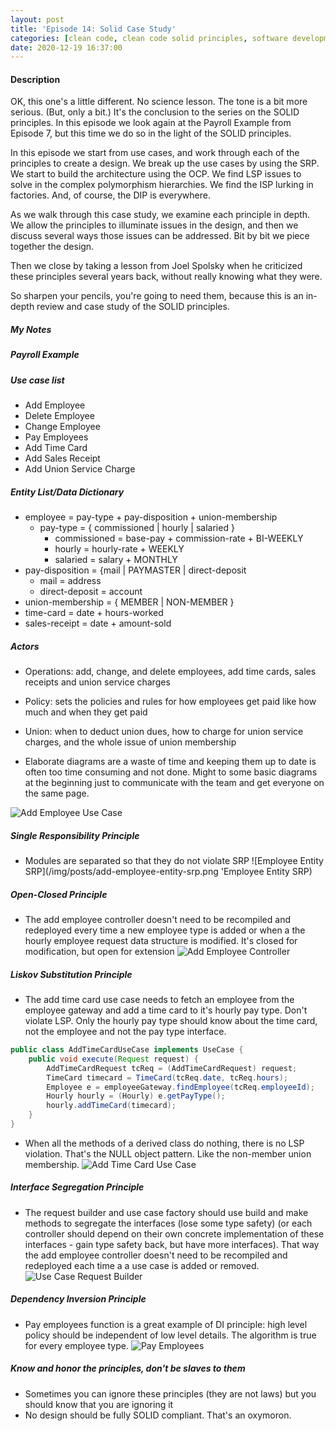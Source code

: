 ```yaml
---
layout: post
title: 'Episode 14: Solid Case Study'
categories: [clean code, clean code solid principles, software development]
date: 2020-12-19 16:37:00
---
```


#### Description

OK, this one's a little different. No science lesson. The tone is a bit more serious. (But, only a bit.) It's the conclusion to the series on the SOLID principles. In this episode we look again at the Payroll Example from Episode 7, but this time we do so in the light of the SOLID principles.

In this episode we start from use cases, and work through each of the principles to create a design. We break up the use cases by using the SRP. We start to build the architecture using the OCP. We find LSP issues to solve in the complex polymorphism hierarchies. We find the ISP lurking in factories. And, of course, the DIP is everywhere.

As we walk through this case study, we examine each principle in depth. We allow the principles to illuminate issues in the design, and then we discuss several ways those issues can be addressed. Bit by bit we piece together the design.

Then we close by taking a lesson from Joel Spolsky when he criticized these principles several years back, without really knowing what they were.

So sharpen your pencils, you're going to need them, because this is an in-depth review and case study of the SOLID principles.

<!--more-->

##### My Notes
##### Payroll Example
##### Use case list
- Add Employee
- Delete Employee
- Change Employee
- Pay Employees
- Add Time Card
- Add Sales Receipt
- Add Union Service Charge

##### Entity List/Data Dictionary
- employee = pay-type + pay-disposition + union-membership
    - pay-type = { commissioned \| hourly \| salaried } 
        - commissioned = base-pay + commission-rate + BI-WEEKLY 
        - hourly = hourly-rate + WEEKLY
        - salaried = salary + MONTHLY
- pay-disposition = {mail \| PAYMASTER \| direct-deposit
    - mail = address
    - direct-deposit = account
- union-membership = { MEMBER \| NON-MEMBER }
- time-card = date + hours-worked
- sales-receipt = date + amount-sold

##### Actors
- Operations: add, change, and delete employees, add time cards, sales receipts and union service charges
- Policy: sets the policies and rules for how employees get paid like how much and when they get paid
- Union: when to deduct union dues, how to charge for union service charges, and the whole issue of union membership

- Elaborate diagrams are a waste of time and keeping them up to date is often too time consuming and not done. Might to some basic diagrams at the beginning just to communicate with the team and get everyone on the same page. 

![Add Employee Use Case](/img/posts/add-employee-use-case.png 'Add Employee Use Case')
##### Single Responsibility Principle
- Modules are separated so that they do not violate SRP
![Employee Entity SRP](/img/posts/add-employee-entity-srp.png 'Employee Entity SRP)
##### Open-Closed Principle
- The add employee controller doesn't need to be recompiled and redeployed every time a new employee type is added or when a the hourly employee request data structure is modified. It's closed for modification, but open for extension
![Add Employee Controller](/img/posts/add-employee-controller.png 'Add Employee Controller')
##### Liskov Substitution Principle
- The add time card use case needs to fetch an employee from the employee gateway and add a time card to it's hourly pay type. Don't violate LSP. Only the hourly pay type should know about the time card, not the employee and not the pay type interface.
```java
public class AddTimeCardUseCase implements UseCase {
    public void execute(Request request) {
        AddTimeCardRequest tcReq = (AddTimeCardRequest) request;
        TimeCard timecard = TimeCard(tcReq.date, tcReq.hours);
        Employee e = employeeGateway.findEmployee(tcReq.employeeId);
        Hourly hourly = (Hourly) e.getPayType();
        hourly.addTimeCard(timecard);
    }
} 
```
- When all the methods of a derived class do nothing, there is no LSP violation. That's the NULL object pattern. Like the non-member union membership.
![Add Time Card Use Case](/img/posts/add-time-card-use-case.png 'Add Time Card Use Case')
##### Interface Segregation Principle
- The request builder and use case factory should use build and make methods to segregate the interfaces (lose some type safety) (or each controller should depend on their own concrete implementation of these interfaces - gain type safety back, but have more interfaces). That way the add employee controller doesn't need to be recompiled and redeployed each time a a use case is added or removed.
![Use Case Request Builder](/img/posts/use-case-request-builder.png 'Use Case Request Builder')
##### Dependency Inversion Principle
- Pay employees function is a great example of DI principle: high level policy should be independent of low level details. The algorithm is true for every employee type.
![Pay Employees](/img/posts/pay-employees.png 'Pay Employees')
##### Know and honor the principles, don't be slaves to them
- Sometimes you can ignore these principles (they are not laws) but you should know that you are ignoring it
- No design should be fully SOLID compliant. That's an oxymoron. 